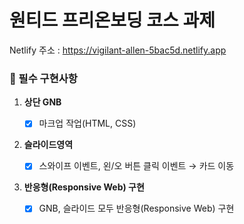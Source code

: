 # 원티드 프리온보딩 코스 과제
Netlify 주소 : https://vigilant-allen-5bac5d.netlify.app

### 🏹 필수 구현사항

1. **상단 GNB**
   - [x] 마크업 작업(HTML, CSS)
2. **슬라이드영역**

   - [x] 스와이프 이벤트, 왼/오 버튼 클릭 이벤트 → 카드 이동

3. **반응형(Responsive Web) 구현**
   - [x] GNB, 슬라이드 모두 반응형(Responsive Web) 구현
